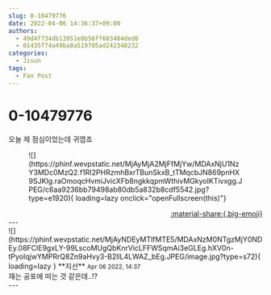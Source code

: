```yaml
---
slug: 0-10479776
date: 2022-04-06 14:36:37+09:00
authors:
  - 49d4f734db13951e0b56ff603404ded0
  - 01435f74a49ba8a519705ad242348232
categories:
  - Jisun
tags:
  - Fan Post
---
```


# 0-10479776

<div class="post-container" markdown="1">
<div class="content-container md-sidebar__scrollwrap" markdown="1">

오늘 제 점심이었는데 귀엽죠
<figure markdown="1">
![](https://phinf.wevpstatic.net/MjAyMjA2MjFfMjYw/MDAxNjU1NzY3MDc0MzQ2.f1RI2PHRzmhBxrTBunSkxB_tTMqcbJN869pnHX9SJKIg.raOmoqcHvmiJvicXFb8ngkkqpmWthivMGkyoIKTivxgg.JPEG/c6aa9236bb79498ab80db5a832b8cdf5542.jpg?type=e1920){ loading=lazy onclick="openFullscreen(this)"}
</figure>


</div>
</div>

<div style="text-align: right;" markdown="1">
<a href="https://weverse.io/fromis9/fanpost/0-10479776" style="text-align: right;">:material-share:{.big-emoji}</a>
</div>
---

<div class="comments-container md-sidebar__scrollwrap" markdown="1">
<div class="comment" markdown="1">
<div class='id-container' markdown="1">
![](https://phinf.wevpstatic.net/MjAyNDEyMTlfMTE5/MDAxNzM0NTgzMjY0NDEy.08FClE9gxLY-99LscoMUgQbKnrVicLFFWSqmAi3eGLEg.hXV0n-tPyoIqjwYMPRrQ8Zn9aHvy3-B2llL4LWAZ_bEg.JPEG/image.jpg?type=s72){ loading=lazy }
**<span class="artist">지선</span>** <small>Apr 06 2022, 14:37</small><br>
</div>
<div class='comment-body' markdown="1">
쟤는 공포에 떠는 것 같은데..!?
</div>
</div>
</div>
---
